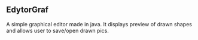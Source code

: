 ## EdytorGraf
A simple graphical editor made in java. It displays preview of drawn shapes and allows user to save/open drawn pics.
